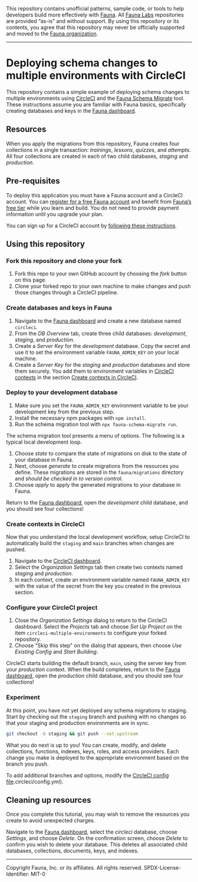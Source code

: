 This repository contains unofficial patterns, sample code, or tools to help developers build more effectively with [Fauna][fauna]. All [Fauna Labs][fauna-labs] repositories are provided “as-is” and without support. By using this repository or its contents, you agree that this repository may never be officially supported and moved to the [Fauna organization][fauna-organization].

---

# Deploying schema changes to multiple environments with CircleCI

This repository contains a simple example of deploying schema changes to multiple environments using [CircleCI][circleci] and the [Fauna Schema Migrate][fauna-schema-migrate] tool. These instructions assume you are familiar with Fauna basics, specifically creating databases and keys in the [Fauna dashboard][fauna-dashboard].

## Resources

When you apply the migrations from this repository, Fauna creates four collections in a single transaction: *trainings*, *lessons*, *quizzes*, and *attempts*. All four collections are created in each of two child databases, *staging* and *production*.

## Pre-requisites

To deploy this application you must have a Fauna account and a CircleCI account. You can [register for a free Fauna account][fauna-register] and benefit from [Fauna’s free tier][fauna-free-tier] while you learn and build. You do not need to provide payment information until you upgrade your plan.

You can sign up for a CircleCI account by [following these instructions][circleci-signup].

## Using this repository

### Fork this repository and clone your fork

1. Fork this repo to your own GitHub account by choosing the *fork* button on this page.
1. Clone your forked repo to your own machine to make changes and push those changes through a CircleCI pipeline.

### Create databases and keys in Fauna

1. Navigate to the [Fauna dashboard][fauna-dashboard] and create a new database named `circleci`.
1. From the *DB Overview* tab, create three child databases: *development*, *staging*, and *production*.
1. Create a *Server Key* for the *development* database. Copy the secret and use it to set the environment variable `FAUNA_ADMIN_KEY` on your local machine.
1. Create a *Server Key* for the *staging* and *production* databases and store them securely. You add them to environment variables in [CircleCI contexts][circleci-contexts] in the section [Create contexts in CircleCI](#create-contexts-in-circleci).

### Deploy to your development database

1. Make sure you set the `FAUNA_ADMIN_KEY` environment variable to be your development key from the previous step.
1. Install the necessary npm packages with `npm install`.
1. Run the schema migration tool with `npx fauna-schema-migrate run`.

The schema migration tool presents a menu of options. The following is a typical local development loop.

1. Choose *state* to compare the state of migrations on disk to the state of your database in Fauna.
1. Next, choose *generate* to create migrations from the resources you define. These migrations are stored in the `fauna/migrations` directory and *should be checked in to version control*.
1. Choose *apply* to apply the generated migrations to your database in Fauna.

Return to the [Fauna dashboard][fauna-dashboard], open the *development* child database, and you should see four collections!

### Create contexts in CircleCI

Now that you understand the local development workflow, setup CircleCI to automatically build the `staging` and `main` branches when changes are pushed.

1. Navigate to the [CircleCI dashboard][circleci-dashboard]. 
1. Select the *Organization Settings* tab then create two contexts named *staging* and *production*.
1. In each context, create an environment variable named `FAUNA_ADMIN_KEY` with the value of the secret from the key you created in the previous section.

### Configure your CircleCI project

1. Close the *Organization Settings* dialog to return to the CircleCI dashboard. Select the *Projects* tab and choose *Set Up Project* on the item `circleci-multiple-environments` to configure your forked repository.
1. Choose "Skip this step" on the dialog that appears, then choose *Use Existing Config* and *Start Building*.

CircleCI starts building the default branch, `main`, using the server key from your *production* context. When the build completes, return to the [Fauna dashboard][fauna-dashboard], open the *production* child database, and you should see four collections!

### Experiment

At this point, you have not yet deployed any schema migrations to staging. Start by checking out the `staging` branch and pushing with no changes so that your staging and production environments are in sync.

```bash
git checkout -b staging && git push --set-upstream
```

What you do next is up to you! You can create, modify, and delete collections, functions, indexes, keys, roles, and access providers. Each change you make is deployed to the appropriate environment based on the branch you push.

To add additional branches and options, modify the [CircleCI config file]().circleci/config.yml).

## Cleaning up resources

Once you complete this tutorial, you may wish to remove the resources you create to avoid unexpected charges.

Navigate to the [Fauna dashboard][fauna-dashboard], select the *circleci* database, choose *Settings*, and choose *Delete*. On the confirmation screen, choose *Delete* to confirm you wish to delete your database. This deletes all associated child databases, collections, documents, keys, and indexes.

---

Copyright Fauna, Inc. or its affiliates. All rights reserved. SPDX-License-Identifier: MIT-0

[circleci]: https://circleci.com
[circleci-contexts]: https://circleci.com/docs/2.0/contexts/
[circleci-dashboard]: https://app.circleci.com
[circleci-signup]: https://circleci.com/signup/
[fauna]: https://fauna.com
[fauna-dashboard]: https://dashboard.fauna.com
[fauna-free-tier]: https://fauna.com/pricing
[fauna-labs]: https://github.com/fauna-labs
[fauna-organization]: https://github.com/fauna
[fauna-register]: https://dashboard.fauna.com/accounts/register
[fauna-schema-migrate]: https://github.com/